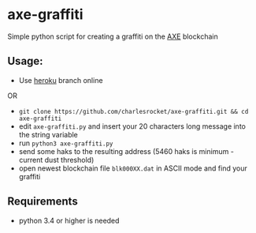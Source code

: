 # axe-graffiti
Simple python script for creating a graffiti on the [AXE](https://github.com/AXErunners/axe) blockchain

## Usage:
- Use [heroku](https://axe-graffiti.herokuapp.com/) branch online

OR

- `git clone https://github.com/charlesrocket/axe-graffiti.git && cd axe-graffiti`
- edit `axe-graffiti.py` and insert your 20 characters long message into the string variable
- run `python3 axe-graffiti.py`
- send some haks to the resulting address (5460 haks is minimum - current dust threshold)
- open newest blockchain file `blk000XX.dat` in ASCII mode and find your graffiti

## Requirements
- python 3.4 or higher is needed
